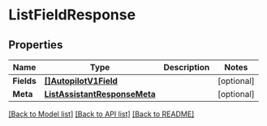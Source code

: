 # ListFieldResponse

## Properties

Name | Type | Description | Notes
------------ | ------------- | ------------- | -------------
**Fields** | [**[]AutopilotV1Field**](AutopilotV1Field.md) |  |[optional] 
**Meta** | [**ListAssistantResponseMeta**](ListAssistantResponseMeta.md) |  |[optional] 

[[Back to Model list]](../README.md#documentation-for-models) [[Back to API list]](../README.md#documentation-for-api-endpoints) [[Back to README]](../README.md)


